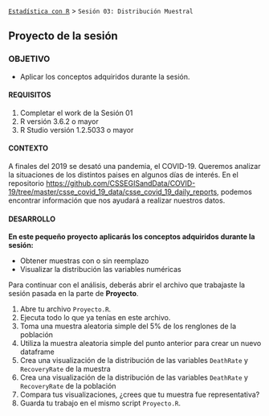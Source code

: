 [`Estadística con R`](../Readme.md) > `Sesión 03: Distribución Muestral`
	
## Proyecto de la sesión

### OBJETIVO 

- Aplicar los conceptos adquiridos durante la sesión.

#### REQUISITOS 

1. Completar el work de la Sesión 01
2. R versión 3.6.2 o mayor
3. R Studio versión 1.2.5033 o mayor 

#### CONTEXTO

A finales del 2019 se desató una pandemia, el COVID-19. Queremos analizar la situaciones de los distintos paises en algunos días de interés. En el repositorio https://github.com/CSSEGISandData/COVID-19/tree/master/csse_covid_19_data/csse_covid_19_daily_reports, podemos encontrar información que nos ayudará a realizar nuestros datos.

#### DESARROLLO

**En este pequeño proyecto aplicarás los conceptos adquiridos durante la sesión:**

- Obtener muestras con o sin reemplazo
- Visualizar la distribución las variables numéricas

Para continuar con el análisis, deberás abrir el archivo que trabajaste la sesión pasada en la parte de **Proyecto**.
1. Abre tu archivo `Proyecto.R`.
2. Ejecuta todo lo que ya tenías en este archivo.
3. Toma una muestra aleatoria simple del 5% de los renglones de la población 
4. Utiliza la muestra aleatoria simple del punto anterior para crear un nuevo dataframe
5. Crea una visualización de la distribución de las variables `DeathRate` y `RecoveryRate` de la muestra
6. Crea una visualización de la distribución de las variables `DeathRate` y `RecoveryRate` de la población
7. Compara tus visualizaciones, ¿crees que tu muestra fue representativa?
8. Guarda tu trabajo en el mismo script `Proyecto.R`.
